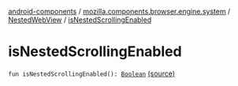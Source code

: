 [android-components](../../index.md) / [mozilla.components.browser.engine.system](../index.md) / [NestedWebView](index.md) / [isNestedScrollingEnabled](./is-nested-scrolling-enabled.md)

# isNestedScrollingEnabled

`fun isNestedScrollingEnabled(): `[`Boolean`](https://kotlinlang.org/api/latest/jvm/stdlib/kotlin/-boolean/index.html) [(source)](https://github.com/mozilla-mobile/android-components/blob/master/components/browser/engine-system/src/main/java/mozilla/components/browser/engine/system/NestedWebView.kt#L122)